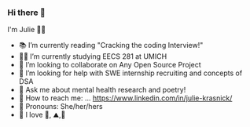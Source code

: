 ### Hi there 👋
I'm Julie :red_haired_woman:	
- :books: I’m currently reading "Cracking the coding Interview!"
- :woman_technologist: I’m currently studying EECS 281 at UMICH
- :deciduous_tree:	 I’m looking to collaborate on Any Open Source Project
- 🤔 I’m looking for help with SWE internship recruiting and concepts of DSA
- :thought_balloon:	Ask me about mental health research and poetry!
- :link: How to reach me: ... https://www.linkedin.com/in/julie-krasnick/
- :slightly_smiling_face: Pronouns: She/her/hers
- :partying_face:	I love :chocolate_bar:, :mountain:,:tennis:		

<!--
**jckras/jckras** is a ✨ _special_ ✨ repository because its `README.md` (this file) appears on your GitHub profile.

